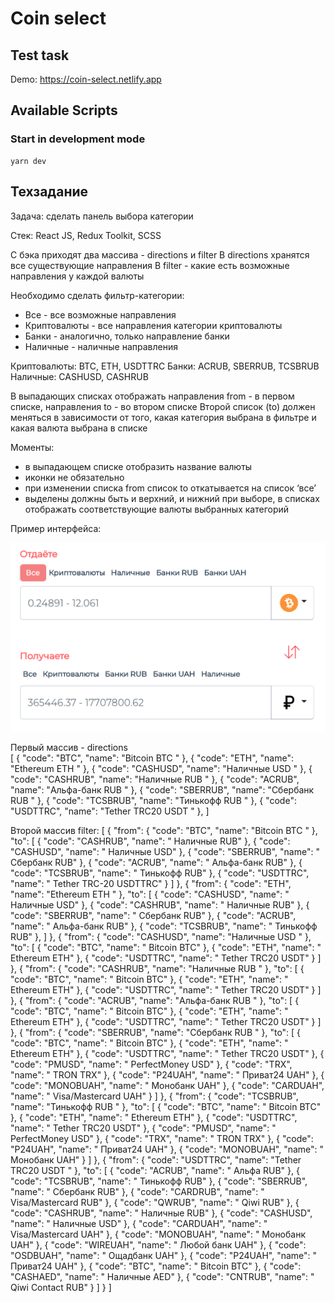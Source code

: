 # Coin select

## Test task

Demo: https://coin-select.netlify.app

## Available Scripts

### Start in development mode

```
yarn dev
```

## Техзадание

Задача: сделать панель выбора категории

Стек: React JS, Redux Toolkit, SCSS

С бэка приходят два массива - directions и filter
В directions хранятся все существующие направления
В filter - какие есть возможные направления у каждой валюты

Необходимо сделать фильтр-категории:

- Все - все возможные направления
- Криптовалюты - все направления категории криптовалюты
- Банки - аналогично, только направление банки
- Наличные - наличные направления

Криптовалюты: BTC, ETH, USDTTRC
Банки: ACRUB, SBERRUB, TCSBRUB
Наличные: CASHUSD, CASHRUB

В выпадающих списках отображать направления from - в первом списке, направления to - во втором списке
Второй список (to) должен меняться в зависимости от того, какая категория выбрана в фильтре и какая валюта выбрана в списке

Моменты:

- в выпадающем списке отобразить название валюты
- иконки не обязательно
- при изменении списка from список to откатывается на список ‘все’
- выделены должны быть и верхний, и нижний при выборе, в списках отображать соответствующие валюты выбранных категорий

Пример интерфейса:

![Reference](./public/image.png?raw=true)

Первый массив - directions  
[
{
"code": "BTC",
"name": "Bitcoin BTC "
},
{
"code": "ETH",
"name": "Ethereum ETH "
},
{
"code": "CASHUSD",
"name": "Наличные USD "
},
{
"code": "CASHRUB",
"name": "Наличные RUB "
},
{
"code": "ACRUB",
"name": "Альфа-банк RUB "
},
{
"code": "SBERRUB",
"name": "Сбербанк RUB "
},
{
"code": "TCSBRUB",
"name": "Тинькофф RUB "
},
{
"code": "USDTTRC",
"name": "Tether TRC20 USDT "
},
]

Второй массив filter:
[
{
"from": {
"code": "BTC",
"name": "Bitcoin BTC "
},
"to": [
{
"code": "CASHRUB",
"name": " Наличные RUB"
},
{
"code": "CASHUSD",
"name": " Наличные USD"
},
{
"code": "SBERRUB",
"name": " Сбербанк RUB"
},
{
"code": "ACRUB",
"name": " Альфа-банк RUB"
},
{
"code": "TCSBRUB",
"name": " Тинькофф RUB"
},
{
"code": "USDTTRC",
"name": " Tether TRC-20 USDTTRC"
}
]
},
{
"from": {
"code": "ETH",
"name": "Ethereum ETH "
},
"to": [
{
"code": "CASHUSD",
"name": " Наличные USD"
},
{
"code": "CASHRUB",
"name": " Наличные RUB"
},
{
"code": "SBERRUB",
"name": " Сбербанк RUB"
},
{
"code": "ACRUB",
"name": " Альфа-банк RUB"
},
{
"code": "TCSBRUB",
"name": " Тинькофф RUB"
},
]
},
{
"from": {
"code": "CASHUSD",
"name": "Наличные USD "
},
"to": [
{
"code": "BTC",
"name": " Bitcoin BTC"
},
{
"code": "ETH",
"name": " Ethereum ETH"
},
{
"code": "USDTTRC",
"name": " Tether TRC20 USDT"
}
]
},
{
"from": {
"code": "CASHRUB",
"name": "Наличные RUB "
},
"to": [
{
"code": "BTC",
"name": " Bitcoin BTC"
},
{
"code": "ETH",
"name": " Ethereum ETH"
},
{
"code": "USDTTRC",
"name": " Tether TRC20 USDT"
}
]
},
{
"from": {
"code": "ACRUB",
"name": "Альфа-банк RUB "
},
"to": [
{
"code": "BTC",
"name": " Bitcoin BTC"
},
{
"code": "ETH",
"name": " Ethereum ETH"
},
{
"code": "USDTTRC",
"name": " Tether TRC20 USDT"
}
]
},
{
"from": {
"code": "SBERRUB",
"name": "Сбербанк RUB "
},
"to": [
{
"code": "BTC",
"name": " Bitcoin BTC"
},
{
"code": "ETH",
"name": " Ethereum ETH"
},
{
"code": "USDTTRC",
"name": " Tether TRC20 USDT"
},
{
"code": "PMUSD",
"name": " PerfectMoney USD"
},
{
"code": "TRX",
"name": " TRON TRX"
},
{
"code": "P24UAH",
"name": " Приват24 UAH"
},
{
"code": "MONOBUAH",
"name": " Монобанк UAH"
},
{
"code": "CARDUAH",
"name": " Visa/Mastercard UAH"
}
]
},
{
"from": {
"code": "TCSBRUB",
"name": "Тинькофф RUB "
},
"to": [
{
"code": "BTC",
"name": " Bitcoin BTC"
},
{
"code": "ETH",
"name": " Ethereum ETH"
},
{
"code": "USDTTRC",
"name": " Tether TRC20 USDT"
},
{
"code": "PMUSD",
"name": " PerfectMoney USD"
},
{
"code": "TRX",
"name": " TRON TRX"
},
{
"code": "P24UAH",
"name": " Приват24 UAH"
},
{
"code": "MONOBUAH",
"name": " Монобанк UAH"
}
]
},
{
"from": {
"code": "USDTTRC",
"name": "Tether TRC20 USDT "
},
"to": [
{
"code": "ACRUB",
"name": " Альфа RUB"
},
{
"code": "TCSBRUB",
"name": " Тинькофф RUB"
},
{
"code": "SBERRUB",
"name": " Сбербанк RUB"
},
{
"code": "CARDRUB",
"name": " Visa/Mastercard RUB"
},
{
"code": "QWRUB",
"name": " Qiwi RUB"
},
{
"code": "CASHRUB",
"name": " Наличные RUB"
},
{
"code": "CASHUSD",
"name": " Наличные USD"
},
{
"code": "CARDUAH",
"name": " Visa/Mastercard UAH"
},
{
"code": "MONOBUAH",
"name": " Монобанк UAH"
},
{
"code": "WIREUAH",
"name": " Любой банк UAH"
},
{
"code": "OSDBUAH",
"name": " Ощадбанк UAH"
},
{
"code": "P24UAH",
"name": " Приват24 UAH"
},
{
"code": "BTC",
"name": " Bitcoin BTC"
},
{
"code": "CASHAED",
"name": " Наличные AED"
},
{
"code": "CNTRUB",
"name": " Qiwi Contact RUB"
}
]
}
]
